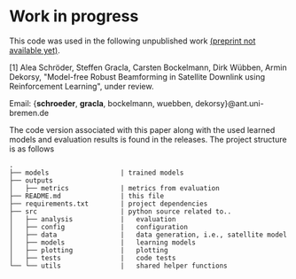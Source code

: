 

# Work in progress
This code was used in the following unpublished work [(preprint not available yet)](url).

[1] Alea Schröder, Steffen Gracla, Carsten Bockelmann, Dirk Wübben, Armin Dekorsy,
"Model-free Robust Beamforming in Satellite Downlink using Reinforcement Learning", under review.

Email: {**schroeder**, **gracla**, bockelmann, wuebben, dekorsy}@ant.uni-bremen.de

The code version associated with this paper along with the used learned models and evaluation results is found in the releases.
The project structure is as follows
```
.
├── models                  | trained models
├── outputs
│   ├── metrics             | metrics from evaluation
├── README.md               | this file
├── requirements.txt        | project dependencies
├── src                     | python source related to..
│   ├── analysis            |   evaluation
│   ├── config              |   configuration
│   ├── data                |   data generation, i.e., satellite model
│   ├── models              |   learning models
│   ├── plotting            |   plotting
│   ├── tests               |   code tests
└── └── utils               |   shared helper functions
```
